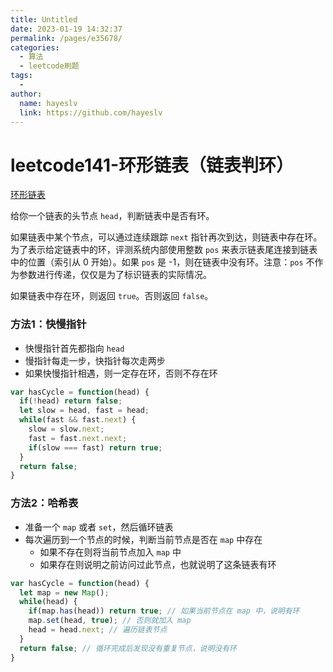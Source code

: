 ```yaml
---
title: Untitled
date: 2023-01-19 14:32:37
permalink: /pages/e35678/
categories:
  - 算法
  - leetcode刷题
tags:
  - 
author: 
  name: hayeslv
  link: https://github.com/hayeslv
---
```




# leetcode141-环形链表（链表判环）

<a href="https://leetcode-cn.com/problems/linked-list-cycle" target="_blank">环形链表</a>

给你一个链表的头节点 `head`，判断链表中是否有环。

如果链表中某个节点，可以通过连续跟踪 `next` 指针再次到达，则链表中存在环。为了表示给定链表中的环，评测系统内部使用整数 `pos` 来表示链表尾连接到链表中的位置（索引从 0 开始）。如果 `pos` 是 -1，则在链表中没有环。注意：`pos` 不作为参数进行传递，仅仅是为了标识链表的实际情况。

如果链表中存在环，则返回 `true`。否则返回 `false`。



### 方法1：快慢指针

- 快慢指针首先都指向 `head`
- 慢指针每走一步，快指针每次走两步
- 如果快慢指针相遇，则一定存在环，否则不存在环

```js
var hasCycle = function(head) {
  if(!head) return false;
  let slow = head, fast = head;
  while(fast && fast.next) {
    slow = slow.next;
    fast = fast.next.next;
    if(slow === fast) return true;
  }
  return false;
}
```



### 方法2：哈希表

- 准备一个 `map` 或者 `set`，然后循环链表
- 每次遍历到一个节点的时候，判断当前节点是否在 `map` 中存在
  - 如果不存在则将当前节点加入 `map` 中
  - 如果存在则说明之前访问过此节点，也就说明了这条链表有环

```js
var hasCycle = function(head) {
  let map = new Map();
  while(head) {
    if(map.has(head)) return true; // 如果当前节点在 map 中，说明有环
    map.set(head, true); // 否则就加入 map
    head = head.next; // 遍历链表节点
  }
  return false; // 循环完成后发现没有重复节点，说明没有环
}
```











